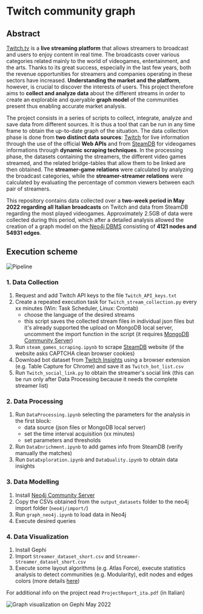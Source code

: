 # Twitch community graph

## Abstract

[Twitch.tv](https://www.twitch.tv/) is a **live streaming platform** that allows streamers to broadcast and users to enjoy content in real time. The broadcasts cover various categories related mainly to the world of videogames, entertainment, and the arts.
Thanks to its great success, especially in the last few years, both the revenue opportunities for streamers and companies operating in these sectors have increased.
**Understanding the market and the platform**, however, is crucial to discover the interests of users.
This project therefore aims to **collect and analyze data** about the different streams in order to create an explorable and queryable **graph model** of the communities present thus enabling accurate market analysis.

The project consists in a series of scripts to collect, integrate, analyze and save data from different sources. It is thus a tool that can be run in any time frame to obtain the up-to-date graph of the situation.
The data collection phase is done from **two distinct data sources**: [Twitch](https://www.twitch.tv/) for live information through the use of the official **Web APIs** and from [SteamDB](https://steamdb.info/graph/) for videogames informations through **dynamic scraping techniques**. In the processing phase, the datasets containing the streamers, the different video games streamed, and the related bridge-tables that allow them to be linked are then obtained. The **streamer-game relations** were calculated by analyzing the broadcast categories, while the **streamer-streamer relations** were calculated by evaluating the percentage of common viewers between each pair of streamers.

This repository contains data collected over a **two-week period in May 2022 regarding all Italian broadcasts** on Twitch and data from SteamDB regarding the most played videogames. Approximately 2.5GB of data were collected during this period, which after a detailed analysis allowed the creation of a graph model on the [Neo4j DBMS](https://neo4j.com/) consisting of **4121 nodes and 54931 edges**.

## Execution scheme

![Pipeline](https://github.com/gianscuri/Twitch_Community_Graph/blob/main/DataVisualization/Images/pipeline.png)

### 1. Data Collection

1. Request and add Twitch API keys to the file `Twitch_API_keys.txt`
2. Create a repeated execution task for `Twitch_stream_collection.py` every xx minutes (Win: Task Scheduler, Linux: Crontab)
    - choose the language of the desired streams
    - this script saves the collected stream files in individual json files but it's already supported the upload on MongoDB local server, uncomment the import function in the script (it requires [MongoDB Community Server](https://www.mongodb.com/try/download/community))
3. Run `steam_games_scraping.ipynb` to scrape [SteamDB](https://steamdb.info/graph/) website (if the website asks CAPTCHA clean browser cookies)
4. Download bot dataset from [Twitch Insights](https://twitchinsights.net/bots) using a browser extension (e.g. Table Capture for Chrome) and save it as `Twitch_bot_list.csv`
5. Run `Twitch_social_link.py` to obtain the streamer's social link (this can be run only after Data Processing because it needs the complete streamer list)

### 2. Data Processing

1. Run `DataProcessing.ipynb` selecting the parameters for the analysis in the first block:
    - data source (json files or MongoDB local server)
    - set the time interval acquisition (xx minutes)
    - set parameters and thresholds
2. Run `DataEnrichment.ipynb` to add games info from SteamDB (verify manually the matches)
3. Run `DataExploration.ipynb` and `DataQuality.ipynb` to obtain data insights

### 3. Data Modelling

1. Install [Neo4j Community Server](https://neo4j.com/download-center/#community)
2. Copy the CSVs obtained from the `output_datasets` folder to the neo4j import folder (`neo4j/import/`)
3. Run `graph_neo4j.ipynb` to load data in Neo4j
4. Execute desired queries

### 4. Data Visualization

1. Install Gephi
2. Import `Streamer_dataset_short.csv` and `Streamer-Streamer_dataset_short.csv`
3. Execute some layout algorithms (e.g. Atlas Force), execute statistics analysis to detect communities (e.g. Modularity), edit nodes and edges colors (more details [here](https://github.com/KiranGershenfeld/VisualizingTwitchCommunities))


For additional info on the project read `ProjectReport_ita.pdf` (in Italian)

![Graph visualization on Gephi May 2022](https://github.com/gianscuri/Twitch_Community_Graph/blob/main/DataVisualization/Images/Gephi_graph_dark.png)
